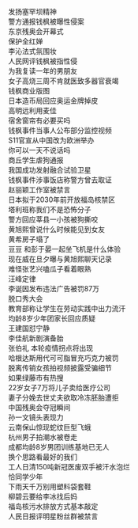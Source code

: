 发扬塞罕坝精神  
警方通报钱枫被曝性侵案  
东京残奥会开幕式  
保护全红婵  
李沁法式氛围妆  
人民网评钱枫被指性侵  
为我复读一年的男朋友  
女子高烧三周不肯就医致多器官衰竭  
钱枫商业版图  
日本造币局回应奥运金牌掉皮  
高明远利用麦佳  
宿舍窗帘有必要买吗  
钱枫事件当事人公布部分监控视频  
S11官宣从中国改为欧洲举办  
你可以一天不说话吗  
商丘学生虐狗通报  
我国成功发射融合试验卫星  
钱枫事件涉事饭店称警方曾去取证  
赵丽颖工作室被禁言  
日本拟于2030年前开放福岛核禁区  
塔利班称我们不是恐怖分子  
警方回应莘县一小孩被狗撕咬  
黄旭熙曾说什么时候能见到女友  
黄希房子塌了  
豆豆 和彭于晏一起坐飞机是什么体验  
现在威在旦夕曝与黄旭熙聊天记录  
难怪张艺兴嗑瓜子看着眼熟  
汪峰定律  
李诞因发布违法广告被罚87万  
脱口秀大会  
教育部称让学生在劳动实践中出力流汗  
均龄8岁少年团家长回应质疑  
王建国怼宁静  
李佳航新剧演备胎  
张伯礼 本轮疫情拐点将出现  
哈根达斯用代可可脂冒充巧克力被罚  
脱离传销女孩拍视频披露受骗细节  
如果绿藤市有热搜  
22岁女子7万将儿子卖给医疗公司  
妻子分娩去世丈夫欲取冷冻胚胎遭拒  
中国残奥会夺冠瞬间  
孙一文镜头表现力  
云南保山惊现蛇纹巨型飞蛾  
杭州男子拍潮水被卷走  
成都均龄8岁男团训练基地已无人  
换个思路看最好的我们  
工人日清150吨新冠医废双手被汗水泡烂  
恰同学少年  
下雨天千万别用塑料袋套鞋  
柳碧云要给李冰找后妈  
福岛核污水排放方式基本敲定  
人民日报评明星粉丝群被禁言  
